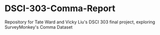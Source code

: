 # DSCI-303-Comma-Report
Repository for Tate Ward and Vicky Liu's DSCI 303 final project, exploring SurveyMonkey's Comma Dataset
